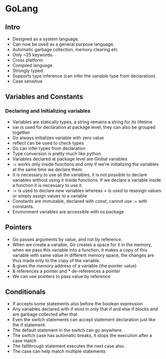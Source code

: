 # GoLang

## Intro

- Designed as a system language.
- Can now be used as a general purpose language.
- Automatic garbage collection, memory clearing etc.
- Only ~25 keywords.
- Cross platform.
- Compiled language.
- Strongly typed.
- Supports type inference (can infer the variable type from declaration).
- Case sensitive

## Variables and Constants

### Declaring and Initializing variables

- Variables are statically types, a string remains a string for its lifetime
- var is used for declaration at package level, they can also be grouped together
- Go always initializes variable with zero value
- reflect can be used to check types
- Go can infer types from declaration
- Type conversion is pretty much like python
- Variables declared at package level are Global variables
- := works only inside functions and only if we're initializing the variables at the same time we declare them.
- It is necessary to use all the variables, it is not possible to declare variables without using it inside functions. If we declare a variable inside a function it is necessary to use it.
- := is used to declare new variables whereas = is used to reassign values or simply assign values to a variable
- Constants are immutable, declared with const, cannot use := with constants.
- Environment variables are accessible with os package

## Pointers

- Go passes arguments by value, and not by reference.
- When we create a variable, Go creates a space for it in the memory, when we pass this variable into a function, it makes a copy of this variable with same value in different memory space, the changes are thus made only to the copy of the variable.
- & gives the memory address of a variable (the pointer value)
- & references a pointer and * de-references a pointer
- We can use pointers to pass value by reference



## Conditionals

- If accepts some statements also before the boolean expression
- Any variables declared with if exist in only that if and else if blocks and are garbage collected after that
- Even the switch statements can accept statement declaration just like the if statement.
- The default statement in the switch can go anywhere.
- The switch case has automatic breaks, it stops the execution after a case match
- The fallthrough statement executes the next case also.
- The case can help match multiple statements